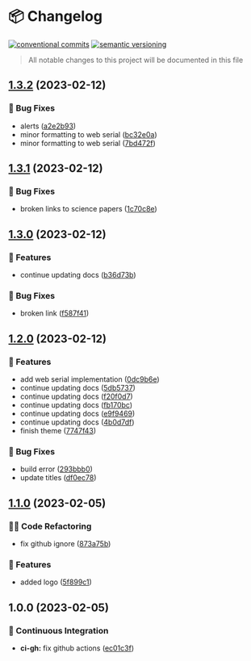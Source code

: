 # 📦 Changelog 
[![conventional commits](https://img.shields.io/badge/conventional%20commits-1.0.0-yellow.svg)](https://conventionalcommits.org)
[![semantic versioning](https://img.shields.io/badge/semantic%20versioning-2.0.0-green.svg)](https://semver.org)
> All notable changes to this project will be documented in this file

## [1.3.2](https://github.com/ZanzyTHEbar/ESP32GreenHouseTowerDIY-Docs/compare/v1.3.1...v1.3.2) (2023-02-12)


### 🐛 Bug Fixes

* alerts ([a2e2b93](https://github.com/ZanzyTHEbar/ESP32GreenHouseTowerDIY-Docs/commit/a2e2b933f0b4f96f183c12dc1fcf9a6aadac9d33))
* minor formatting to web serial ([bc32e0a](https://github.com/ZanzyTHEbar/ESP32GreenHouseTowerDIY-Docs/commit/bc32e0a78f18390de1633e2f024ea613ce67e0a8))
* minor formatting to web serial ([7bd472f](https://github.com/ZanzyTHEbar/ESP32GreenHouseTowerDIY-Docs/commit/7bd472f4c9684929592d8fe6f58c8e17bd46dddd))

## [1.3.1](https://github.com/ZanzyTHEbar/ESP32GreenHouseTowerDIY-Docs/compare/v1.3.0...v1.3.1) (2023-02-12)


### 🐛 Bug Fixes

* broken links to science papers ([1c70c8e](https://github.com/ZanzyTHEbar/ESP32GreenHouseTowerDIY-Docs/commit/1c70c8e4a5689289fe404fba6d349daf10f24a94))

## [1.3.0](https://github.com/ZanzyTHEbar/ESP32GreenHouseTowerDIY-Docs/compare/v1.2.0...v1.3.0) (2023-02-12)


### 🍕 Features

* continue updating docs ([b36d73b](https://github.com/ZanzyTHEbar/ESP32GreenHouseTowerDIY-Docs/commit/b36d73bbf1ecc4cb3a255fac4a3dbb3bf3d3cc86))


### 🐛 Bug Fixes

* broken link ([f587f41](https://github.com/ZanzyTHEbar/ESP32GreenHouseTowerDIY-Docs/commit/f587f4116567e06ca8b2b923ba0e47bc68c83ef5))

## [1.2.0](https://github.com/ZanzyTHEbar/ESP32GreenHouseTowerDIY-Docs/compare/v1.1.0...v1.2.0) (2023-02-12)


### 🍕 Features

* add web serial implementation ([0dc9b6e](https://github.com/ZanzyTHEbar/ESP32GreenHouseTowerDIY-Docs/commit/0dc9b6ef873d53f0c80b80f162943ca78e169d00))
* continue updating docs ([5db5737](https://github.com/ZanzyTHEbar/ESP32GreenHouseTowerDIY-Docs/commit/5db573750dd23ace179f4de0ca7dd230af6c1a13))
* continue updating docs ([f20f0d7](https://github.com/ZanzyTHEbar/ESP32GreenHouseTowerDIY-Docs/commit/f20f0d7f8bd91fde0f51ee503479afe555c09680))
* continue updating docs ([fb170bc](https://github.com/ZanzyTHEbar/ESP32GreenHouseTowerDIY-Docs/commit/fb170bc6ca27504a22baa2826d96c5da4b8e4bd6))
* continue updating docs ([e9f9469](https://github.com/ZanzyTHEbar/ESP32GreenHouseTowerDIY-Docs/commit/e9f9469a55de27160ca6537d6dbf7deadcbe208a))
* continue updating docs ([4b0d7df](https://github.com/ZanzyTHEbar/ESP32GreenHouseTowerDIY-Docs/commit/4b0d7df4e088b4f325bcfe58040b941c5574eb05))
* finish theme ([7747f43](https://github.com/ZanzyTHEbar/ESP32GreenHouseTowerDIY-Docs/commit/7747f43f8e40289654d808d8768602091663f411))


### 🐛 Bug Fixes

* build error ([293bbb0](https://github.com/ZanzyTHEbar/ESP32GreenHouseTowerDIY-Docs/commit/293bbb081723679d7d1899ef48f5ca27d06b111a))
* update titles ([df0ec78](https://github.com/ZanzyTHEbar/ESP32GreenHouseTowerDIY-Docs/commit/df0ec78e07e680ac7eba913d7116eeba742998cf))

## [1.1.0](https://github.com/ZanzyTHEbar/ESP32GreenHouseTowerDIY-Docs/compare/v1.0.0...v1.1.0) (2023-02-05)


### 🧑‍💻 Code Refactoring

* fix github ignore ([873a75b](https://github.com/ZanzyTHEbar/ESP32GreenHouseTowerDIY-Docs/commit/873a75bdffc26302612f19eacc25801a7c0caa6e))


### 🍕 Features

* added logo ([5f899c1](https://github.com/ZanzyTHEbar/ESP32GreenHouseTowerDIY-Docs/commit/5f899c141f00b30050dacaf3772b10c65d039783))

## 1.0.0 (2023-02-05)


### 🔁 Continuous Integration

* **ci-gh:** fix github actions ([ec01c3f](https://github.com/ZanzyTHEbar/ESP32GreenHouseTowerDIY-Docs/commit/ec01c3f0fbad2577211cf5c50e00ca64965e1d97))
